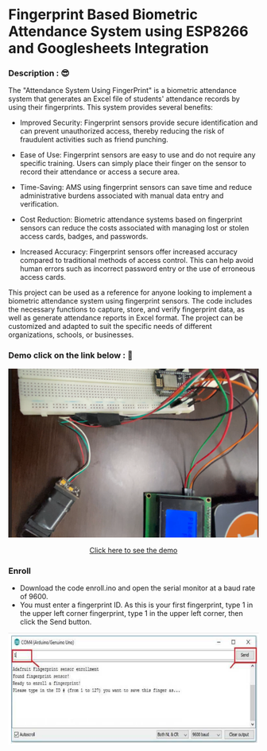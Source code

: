 # Fingerprint Based Biometric Attendance System using ESP8266 and Googlesheets Integration

### Description : :sunglasses:
<p>
The "Attendance System Using FingerPrint" is a biometric attendance system that generates an Excel file of students' attendance records by using their fingerprints. This system provides several benefits:
</p>

- Improved Security: Fingerprint sensors provide secure identification and can prevent unauthorized access, thereby reducing the risk of fraudulent activities such as friend punching.

- Ease of Use: Fingerprint sensors are easy to use and do not require any specific training. Users can simply place their finger on the sensor to record their attendance or access a secure area.

- Time-Saving: AMS using fingerprint sensors can save time and reduce administrative burdens associated with manual data entry and verification.

- Cost Reduction: Biometric attendance systems based on fingerprint sensors can reduce the costs associated with managing lost or stolen access cards, badges, and passwords.

- Increased Accuracy: Fingerprint sensors offer increased accuracy compared to traditional methods of access control. This can help avoid human errors such as incorrect password entry or the use of erroneous access cards.

<p>
This project can be used as a reference for anyone looking to implement a biometric attendance system using fingerprint sensors. The code includes the necessary functions to capture, store, and verify fingerprint data, as well as generate attendance reports in Excel format. The project can be customized and adapted to suit the specific needs of different organizations, schools, or businesses.

</p>

### Demo  __click on the link below__ : :100:
 
<div align="center" >

<a style href="https://www.youtube.com/watch?v=E_con5U-uD0" >
<img  src="https://github.com/BoutainaELYAZIJI/Fingerprint-Based-Biometric-Attendance-System-using-ESP8266-and-Googlesheets-Integration/blob/main/IMGproject.png" >
<p>Click here to see the demo</p>
 
</a>

</div>



### Enroll 

- Download the code enroll.ino and open the serial monitor at a baud rate of 9600.
- You must enter a fingerprint ID. As this is your first fingerprint, type 1 in the upper left corner fingerprint, type 1 in the upper left corner, then click the Send button.
<img  src="https://github.com/BoutainaELYAZIJI/Fingerprint-Based-Biometric-Attendance-System-using-ESP8266-and-Googlesheets-Integration/blob/main/Enroll.png" >

